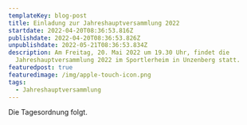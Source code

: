 ```yaml
---
templateKey: blog-post
title: Einladung zur Jahreshauptversammlung 2022
startdate: 2022-04-20T08:36:53.816Z
publishdate: 2022-04-20T08:36:53.826Z
unpublishdate: 2022-05-21T08:36:53.834Z
description: Am Freitag, 20. Mai 2022 um 19.30 Uhr, findet die
  Jahreshauptversammlung 2022 im Sportlerheim in Unzenberg statt.
featuredpost: true
featuredimage: /img/apple-touch-icon.png
tags:
  - Jahreshauptversammlung
---
```

Die Tagesordnung folgt.